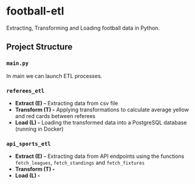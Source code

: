 # football-etl

Extracting, Transforming and Loading football data in Python.

## Project Structure

### `main.py`
In main we can launch ETL processes.

### `referees_etl`
- **Extract (E) -** Extracting data from csv file
- **Transform (T) -** Applying transformations to calculate average yellow and red cards between referees
- **Load (L) -** Loading the transformed data into a PostgreSQL database (running in Docker)

### `api_sports_etl`
- **Extract (E) -** Extracting data from API endpoints using the functions `fetch_leagues`, `fetch_standings` and `fetch_fixtures`
- **Transform (T) -** 
- **Load (L) -** 
